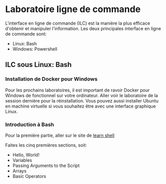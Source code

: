 # Laboratoire ligne de commande

L'interface en ligne de commande (ILC) est la manière la plus efficace d'obtenir et manipuler l'information. Les deux principales interface en ligne de commande sont:

* Linux: Bash
* Windows: Powershell

## ILC sous Linux: Bash

### Installation de Docker pour Windows
Pour les prochains laboratoires, il est important de ravoir Docker pour Windows de fonctionnel sur votre ordinateur. Aller voir le laboratoire de la session dernière pour la réinstallation. Vous pouvez aussi installer Ubuntu en machine virtuelle si vous souhaitez être avec une interface graphique Linux.

### Introduction à Bash
Pour la première partie, aller sur le site de [learn shell](https://learnshell.org)

Faites les cinq premières sections, soit:

* Hello, World!
* Variables
* Passing Arguments to the Script
* Arrays
* Basic Operators



